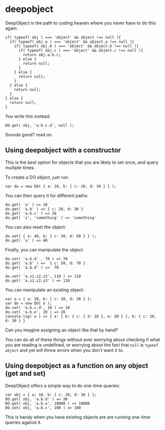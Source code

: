 deepobject
==========

DeepObject is the path to coding heaven where you never have to do this again:


    if( typeof( obj ) === 'object' && object !== null ){
      if( typeof( obj.a ) === 'object' && object.a !== null ){
        if( typeof( obj.b ) === 'object' && object.b !== null ){
          if( typeof( obj.c ) === 'object' && object.c !== null ){
            return obj.a.b.c;
          } else {
            return null;
          }
        } else {
          return null;
        }
      } else {
        return null;
      }
    } else {
      return null;
    }


You write this instead:

    DO.get( obj, 'a.b.c.d', null );


Sounds good? read on.

## Using deepobject with a constructor

This is the best option for objects that you are likely to set once, and query multiple times.

To create a DO object, just run:

    var do = new DO( { a: 10, b: { c: 20, d: 30 } } );

You can then query it for different paths:

    do.get( 'a' ) => 10
    do.get( 'a.b' ) => { c: 20, d: 30 }
    do.get( 'a.b.c' ) => 20
    do.get( 'z', 'something' ) => 'something'

You can also reset the object:

    do.set( { a: 40, b: { c: 50, d: 60 } } );
    do.get( 'a' ) => 40

Finally, you can manipulate the object:

    do.set( 'a.b.d' , 70 ) => 70
    do.get( 'a.b' ) =>  { c: 50, d: 70 }
    do.get( 'a.b.d' ) =>  70

    do.set( 'a.z1.z2.z3', 110 ) => 110
    do.get( 'a.z1.z2.z3' ) => 110

You can manipulate an existing object:

    var o = { a: 10, b: { c: 20, d: 30 } };
    var do = new DO( o );
    do.set( 'a.b.c.d', 10 ) => 10
    do.set( 'a.b.e', 20 ) => 20
    console.log( o ) => { a: { b: { c: { d: 10 }, e: 20 } }, b: { c: 20, d: 30 } }
    
Can you imagine assigning an object like that by hand?

You can do all of these things without ever worrying about checking if what you are reading is undefined, or worrying about the fact that `null` is `typeof object` and yet will throw errors when you don't want it to.

 
## Using deepobject as a function on any object (get and set)

DeepObject offers a simple way to do one-time queries:

    var obj = { a: 10, b: { c: 20, d: 30 } };
    DO.get( obj, 'a.b.d' ) => 30
    DO.get( obj, 'a.b.e', 10000 ) => 10000
    DO.set( obj, 'a.b.c', 100 ) => 100

This is handy when you have existing objects are are running one-time queries against it.



